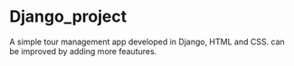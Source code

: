 # Django_project
A simple tour management app developed in Django, HTML and CSS.
can be improved by adding more feautures.
 
